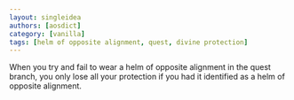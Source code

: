 ```yaml
---
layout: singleidea
authors: [aosdict]
category: [vanilla]
tags: [helm of opposite alignment, quest, divine protection]
---
```

When you try and fail to wear a helm of opposite alignment in the quest branch, you only lose all your protection if you had it identified as a helm of opposite alignment.
